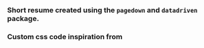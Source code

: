 ### Short resume created using the `pagedown` and `datadriven` package. [](https://github.com/nstrayer/datadrivencv)

### Custom css code inspiration from [](https://github.com/Felixmil/CV)

